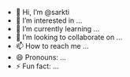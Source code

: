 - 👋 Hi, I’m @sarkti
- 👀 I’m interested in ...
- 🌱 I’m currently learning ...
- 💞️ I’m looking to collaborate on ...
- 📫 How to reach me ...
- 😄 Pronouns: ...
- ⚡ Fun fact: ...

<!---
sarkti/sarkti is a ✨ special ✨ repository because its `README.md` (this file) appears on your GitHub profile.
You can click the Preview link to take a look at your changes.
--->
